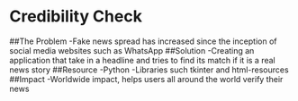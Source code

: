 # Credibility Check
##The Problem
	-Fake news spread has increased since the inception of social media websites such as WhatsApp
##Solution
  -Creating an application that take in a headline and tries to find its match if it is a real news story
##Resource
  -Python
  -Libraries such tkinter and html-resources
##Impact
-Worldwide impact, helps users all around the world verify their news
